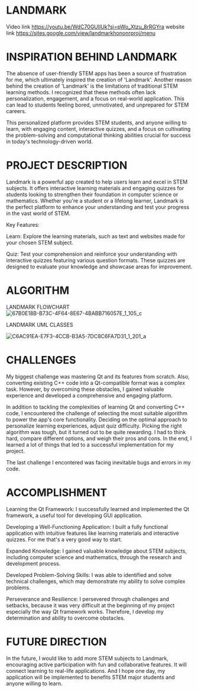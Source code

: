 # LANDMARK


Video link https://youtu.be/WdC70GUIlUk?si=pWo_Xtzu_8rRGYra
website link https://sites.google.com/view/landmarkhononrproj/menu

# INSPIRATION BEHIND LANDMARK

The absence of user-friendly STEM apps has been a source of frustration for me, which ultimately inspired the creation of 'Landmark'. Another reason behind the creation of 'Landmark' is the limitations of traditional STEM learning methods. I recognized that these methods often lack personalization, engagement, and a focus on real-world application. This can lead to students feeling bored, unmotivated, and unprepared for STEM careers. 

This personalized platform provides STEM students, and anyone willing to learn, with engaging content, interactive quizzes, and a focus on cultivating the problem-solving and computational thinking abilities crucial for success in today's technology-driven world.

# PROJECT DESCRIPTION
Landmark is a powerful app created to help users learn and excel in STEM subjects. It offers interactive learning materials and engaging quizzes for students looking to strengthen their foundation in computer science or mathematics. Whether you're a student or a lifelong learner, Landmark is the perfect platform to enhance your understanding and test your progress in the vast world of STEM.

Key Features:

Learn: Explore the learning materials, such as text and websites made for your chosen STEM subject.

Quiz: Test your comprehension and reinforce your understanding with interactive quizzes featuring various question formats. These quizzes are designed to evaluate your knowledge and showcase areas for improvement.





# ALGORITHM

LANDMARK FLOWCHART
![67B0E18B-B73C-4F64-8E67-4BABB716057E_1_105_c](https://github.com/oumarknt31/LANDMARK-Honor-Project-/assets/153241801/4d44ce5b-832f-4c8f-95c6-74aea737adfd)

LANDMARK UML CLASSES

![C6AC91EA-E7F3-4CCB-B3A5-7DC8C6FA7D31_1_201_a](https://github.com/oumarknt31/LANDMARK-Honor-Project-/assets/153241801/8cc94bbf-a314-4140-8c8d-450f7ab566f4)


# CHALLENGES
My biggest challenge was mastering Qt and its features from scratch. Also, converting existing C++ code into a Qt-compatible format was a complex task. However, by overcoming these obstacles, I gained valuable experience and developed a comprehensive and engaging platform.

In addition to tackling the complexities of learning Qt and converting C++ code, I encountered the challenge of selecting the most suitable algorithm to power the app's core functionality. Deciding on the optimal approach to personalize learning experiences, adjust quiz difficulty. Picking the right algorithm was tough, but it turned out to be quite rewarding. I had to think hard, compare different options, and weigh their pros and cons. In the end, I learned a lot of things that led to a successful implementation for my project.

The last challenge I encontered was facing inevitable bugs and errors in my code.

# ACCOMPLISHMENT

Learning the Qt Framework: I successfully learned and implemented the Qt framework, a useful tool for developing GUI application.

Developing a Well-Functioning Application: I built a fully functional application with intuitive features like learning materials and interactive quizzes. For me that's a very good way to start.

Expanded Knowledge: I gained valuable knowledge about STEM subjects, including computer science and mathematics, through the research and development process.

Developed Problem-Solving Skills: I was able to identified and solve technical challenges, which may demonstrate my ability to solve complex problems.

Perseverance and Resilience: I persevered through challenges and setbacks, because it was very difficult at the beginning of my project especially the way Qt framework works. Therefore, I develop my determination and ability to overcome obstacles.

# FUTURE DIRECTION
In the future, I would like to add more STEM subjects to Landmark, encouraging active participation with fun and collaborative features. It will connect learning to real-life applications. And I hope one day, my application will be implemented to benefits STEM major students and anyone willing to learn.
